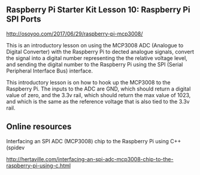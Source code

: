 ## Raspberry Pi Starter Kit Lesson 10: Raspberry Pi SPI Ports
http://osoyoo.com/2017/06/29/raspberry-pi-mcp3008/

This is an introductory lesson on using the MCP3008 ADC (Analogue to Digital Converter) with the
Raspberry Pi to dected analogue signals, convert the signal into a digital number representing the
the relative voltage level, and sending the digital number to the Raspberry Pi using the SPI
(Serial Peripheral  Interface Bus) interface.

This introductory lesson is on how to hook up the MCP3008 to the Raspberry Pi. The inputs to
the ADC are GND, which should return a digital value of zero, and the 3.3v rail, which should
return the max value of 1023, and which is the same as the reference voltage that is also tied
to the 3.3v rail.

## Online resources

Interfacing an SPI ADC (MCP3008) chip to the Raspberry Pi using C++ (spidev

   http://hertaville.com/interfacing-an-spi-adc-mcp3008-chip-to-the-raspberry-pi-using-c.html
